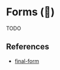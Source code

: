 # Forms (:construction_worker:)

TODO

## References

- [final-form](https://github.com/final-form/final-form)
